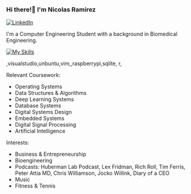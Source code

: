 ### Hi there!👋 I'm Nicolas Ramirez

[
    ![LinkedIn](https://img.shields.io/badge/LinkedIn-0077B5?style=for-the-badge&logo=linkedin&logoColor=white)
](https://www.linkedin.com/in/nicolas-ramirez-pm/)

I'm a Computer Engineering Student with a background in Biomedical Engineering. 

[![My Skills](https://skillicons.dev/icons?i=cpp,c,py,anaconda,andriodstudio,apple)](https://skillicons.dev)

,visualstudio,unbuntu,vim,,raspberrypi,sqlite, r,

Relevant Coursework:
- Operating Systems
- Data Structures & Algorithms
- Deep Learning Systems
- Database Systems
- Digital Systems Design
- Embedded Systems
- Digital Signal Processing
- Artificial Intelligence

Interests:
- Business & Entrepreneurship
- Bioengineering
- Podcasts: Huberman Lab Podcast, Lex Fridman, Rich Roll, Tim Ferris, Peter Attia MD, Chris Williamson, Jocko Willink, Diary of a CEO
- Music
- Fitness & Tennis



<!--
**Pikanick/Pikanick** is a ✨ _special_ ✨ repository because its `README.md` (this file) appears on your GitHub profile.

Here are some ideas to get you started:

- 🔭 I’m currently working on ...
- 🌱 I’m currently learning ...
- 👯 I’m looking to collaborate on ...
- 🤔 I’m looking for help with ...
- 💬 Ask me about ...
- 📫 How to reach me: ...
- 😄 Pronouns: ...
- ⚡ Fun fact: ...
-->
